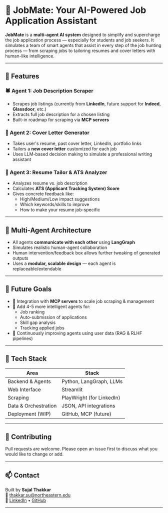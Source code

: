 # 🤖 JobMate: Your AI-Powered Job Application Assistant

**JobMate** is a **multi-agent AI system** designed to simplify and supercharge the job application process — especially for students and job seekers. It simulates a team of smart agents that assist in every step of the job hunting process — from scraping jobs to tailoring resumes and cover letters with human-like intelligence.

---

## 🚀 Features

### 🕷 Agent 1: Job Description Scraper
- Scrapes job listings (currently from **LinkedIn**, future support for **Indeed**, **Glassdoor**, etc.)
- Extracts full job description for a chosen listing
- Built-in roadmap for scraping via **MCP servers**

### 📄 Agent 2: Cover Letter Generator
- Takes user's resume, past cover letter, LinkedIn, portfolio links
- Tailors a **new cover letter** customized for each job
- Uses LLM-based decision making to simulate a professional writing assistant

### 🧠 Agent 3: Resume Tailor & ATS Analyzer
- Analyzes resume vs. job description
- Calculates **ATS (Applicant Tracking System) Score**
- Gives concrete feedback like:
  - High/Medium/Low impact suggestions
  - Which keywords/skills to improve
  - How to make your resume job-specific

---

## 🔁 Multi-Agent Architecture

- All agents **communicate with each other** using **LangGraph**
- Simulates realistic human-agent collaboration
- Human intervention/feedback box allows further tweaking of generated outputs
- Uses a **modular, scalable design** — each agent is replaceable/extendable

---

## 🎯 Future Goals

- 🔌 Integration with **MCP servers** to scale job scraping & management
- 🤝 Add 4-5 more intelligent agents for:
  - Job ranking
  - Auto-submission of applications
  - Skill gap analysis
  - Tracking applied jobs
- 🧠 Continuously improving agents using user data (RAG & RLHF pipelines)

---

## 🧱 Tech Stack

| Area                  | Stack                            |
|-----------------------|----------------------------------|
| Backend & Agents      | Python, LangGraph, LLMs          |
| Web Interface         | Streamlit                        |
| Scraping              | PlayWright (for LinkedIn)        |
| Data & Orchestration  | JSON, API integrations           |
| Deployment (WIP)      | GitHub, MCP (future)             |

---

## 🤝 Contributing

Pull requests are welcome. Please open an issue first to discuss what you would like to change or add.

---

## 📫 Contact

Built by **Sujal Thakkar**  
📧 thakkar.su@northeastern.edu  
🔗 [LinkedIn](https://www.linkedin.com/in/sujal-thakkar/) • [GitHub](https://github.com/TSujal)

---
